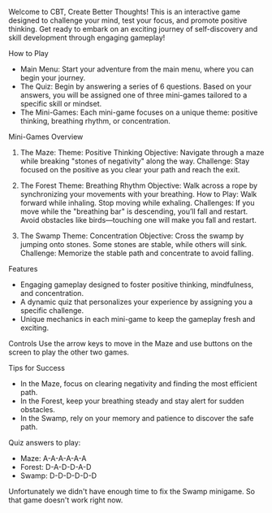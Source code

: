 Welcome to CBT, Create Better Thoughts!
This is an interactive game designed to challenge your mind, test your focus, and promote positive thinking. Get ready to embark on an exciting journey of self-discovery and skill development through engaging gameplay!

How to Play
- Main Menu: Start your adventure from the main menu, where you can begin your journey.
- The Quiz: Begin by answering a series of 6 questions. Based on your answers, you will be assigned one of three mini-games tailored to a specific skill or mindset.
- The Mini-Games: Each mini-game focuses on a unique theme: positive thinking, breathing rhythm, or concentration.

Mini-Games Overview
1. The Maze:
    Theme: Positive Thinking
    Objective: Navigate through a maze while breaking "stones of negativity" along the way.
    Challenge: Stay focused on the positive as you clear your path and reach the exit.

2. The Forest 
    Theme: Breathing Rhythm
    Objective: Walk across a rope by synchronizing your movements with your breathing.
    How to Play:
        Walk forward while inhaling.
        Stop moving while exhaling.
    Challenges:
        If you move while the "breathing bar" is descending, you’ll fall and restart.
        Avoid obstacles like birds—touching one will make you fall and restart.

3. The Swamp
    Theme: Concentration
    Objective: Cross the swamp by jumping onto stones. Some stones are stable, while others will sink.
    Challenge: Memorize the stable path and concentrate to avoid falling.

Features
- Engaging gameplay designed to foster positive thinking, mindfulness, and concentration.
- A dynamic quiz that personalizes your experience by assigning you a specific challenge.
- Unique mechanics in each mini-game to keep the gameplay fresh and exciting.

Controls
Use the arrow keys to move in the Maze and use buttons on the screen to play the other two games.

Tips for Success
- In the Maze, focus on clearing negativity and finding the most efficient path.
- In the Forest, keep your breathing steady and stay alert for sudden obstacles.
- In the Swamp, rely on your memory and patience to discover the safe path.

Quiz answers to play:
- Maze: A-A-A-A-A-A
- Forest: D-A-D-D-A-D
- Swamp: D-D-D-D-D-D

Unfortunately we didn't have enough time to fix the Swamp minigame. So that game doesn't work right now.
